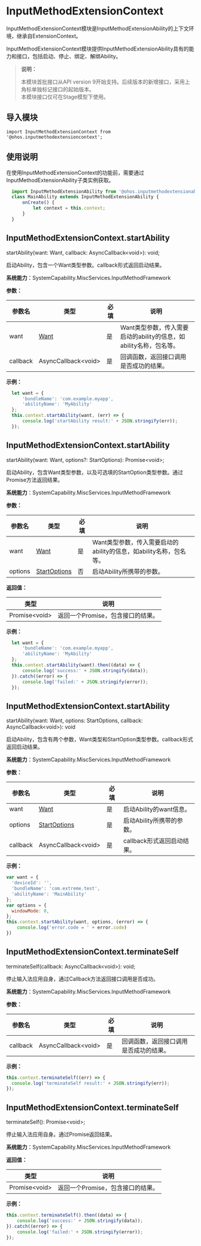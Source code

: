 # InputMethodExtensionContext

InputMethodExtensionContext模块是InputMethodExtensionAbility的上下文环境，继承自ExtensionContext。

InputMethodExtensionContext模块提供InputMethodExtensionAbility具有的能力和接口，包括启动、停止、绑定、解绑Ability。

> **说明：**
> 
> 本模块首批接口从API version 9开始支持。后续版本的新增接口，采用上角标单独标记接口的起始版本。  
> 本模块接口仅可在Stage模型下使用。

## 导入模块

```
import InputMethodExtensionContext from '@ohos.inputmethodextensioncontext';
```

## 使用说明

在使用InputMethodExtensionContext的功能前，需要通过InputMethodExtensionAbility子类实例获取。

```js
  import InputMethodExtensionAbility from '@ohos.inputmethodextensionability';
  class MainAbility extends InputMethodExtensionAbility {
      onCreate() {
          let context = this.context;
      }
  }
```

## InputMethodExtensionContext.startAbility

startAbility(want: Want, callback: AsyncCallback&lt;void&gt;): void;

启动Ability，包含一个Want类型参数。callback形式返回启动结果。

**系统能力**：SystemCapability.MiscServices.InputMethodFramework

**参数：**

| 参数名 | 类型 | 必填 | 说明 |
| -------- | -------- | -------- | -------- |
| want | [Want](js-apis-application-Want.md)  | 是 | Want类型参数，传入需要启动的ability的信息，如ability名称，包名等。 |
| callback | AsyncCallback&lt;void&gt; | 是 | 回调函数，返回接口调用是否成功的结果。 |

**示例：**

  ```js
    let want = {
        'bundleName': 'com.example.myapp',
        'abilityName': 'MyAbility'
    };
    this.context.startAbility(want, (err) => {
        console.log('startAbility result:' + JSON.stringify(err));
    });
  ```

## InputMethodExtensionContext.startAbility

startAbility(want: Want, options?: StartOptions): Promise\<void>;

启动Ability，包含Want类型参数，以及可选填的StartOption类型参数。通过Promise方法返回结果。

**系统能力**：SystemCapability.MiscServices.InputMethodFramework

**参数：**

| 参数名 | 类型 | 必填 | 说明 |
| -------- | -------- | -------- | -------- |
| want | [Want](js-apis-application-Want.md)  | 是 | Want类型参数，传入需要启动的ability的信息，如ability名称，包名等。 |
| options | [StartOptions](js-apis-application-StartOptions.md) | 否 | 启动Ability所携带的参数。 |

**返回值：**

  | 类型 | 说明 | 
  | -------- | -------- |
  | Promise&lt;void&gt; | 返回一个Promise，包含接口的结果。 | 

**示例：**

  ```js
    let want = {
        'bundleName': 'com.example.myapp',
        'abilityName': 'MyAbility'
    };
    this.context.startAbility(want).then((data) => {
        console.log('success:' + JSON.stringify(data));
    }).catch((error) => {
        console.log('failed:' + JSON.stringify(error));
    });

  ```

## InputMethodExtensionContext.startAbility

startAbility(want: Want, options: StartOptions, callback: AsyncCallback&lt;void&gt;): void

启动Ability，包含有两个参数，Want类型和StartOption类型参数。callback形式返回启动结果。

**系统能力**：SystemCapability.MiscServices.InputMethodFramework

**参数：**

| 参数名 | 类型 | 必填 | 说明 |
| -------- | -------- | -------- | -------- |
| want | [Want](js-apis-application-Want.md)  | 是 | 启动Ability的want信息。 |
| options | [StartOptions](js-apis-application-StartOptions.md) | 是 | 启动Ability所携带的参数。 |
| callback | AsyncCallback&lt;void&gt; | 是 | callback形式返回启动结果。 |

**示例：**

  ```js
  var want = {
  	'deviceId': '',
  	'bundleName': 'com.extreme.test',
  	'abilityName': 'MainAbility'
  };
  var options = {
  	windowMode: 0,
  };
  this.context.startAbility(want, options, (error) => {
      console.log('error.code = ' + error.code)
  })
  ```

## InputMethodExtensionContext.terminateSelf

terminateSelf(callback: AsyncCallback&lt;void&gt;): void;

停止输入法应用自身，通过Callback方法返回接口调用是否成功。

**系统能力**：SystemCapability.MiscServices.InputMethodFramework

**参数：**

| 参数名   | 类型                      | 必填 | 说明                                   |
| -------- | ------------------------- | ---- | -------------------------------------- |
| callback | AsyncCallback&lt;void&gt; | 是   | 回调函数，返回接口调用是否成功的结果。 |

**示例：**

  ```js
this.context.terminateSelf((err) => {
    console.log('terminateSelf result:' + JSON.stringify(err));
});
  ```

## InputMethodExtensionContext.terminateSelf

terminateSelf(): Promise&lt;void&gt;;

停止输入法应用自身。通过Promise返回结果。

**系统能力**：SystemCapability.MiscServices.InputMethodFramework

**返回值：**

  | 类型 | 说明 | 
  | -------- | -------- |
  | Promise&lt;void&gt; | 返回一个Promise，包含接口的结果。 | 

**示例：**

  ```js
  this.context.terminateSelf().then((data) => {
      console.log('success:' + JSON.stringify(data));
  }).catch((error) => {
      console.log('failed:' + JSON.stringify(error));
  });
  ```
